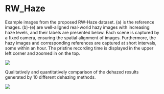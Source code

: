 # RW_Haze
Example images from the proposed RW-Haze dataset. (a) is the reference images. (b)-(e) are well-aligned real-world hazy images with increasing haze levels, and their labels are presented below. Each scene is captured by a fixed camera, ensuring the spatial alignment of images. Furthermore, the hazy images and corresponding references are captured at short intervals, some within an hour. The pristine recording time is displayed in the upper left corner and zoomed in on the top.

<img src=https://github.com/jiyouchen103/RW_Haze/blob/main/2.png >

Qualitatively and quantitatively comparison of the dehazed results generated by 10 different dehazing methods.

<img src=https://github.com/jiyouchen103/RW_Haze/blob/main/1.png >
